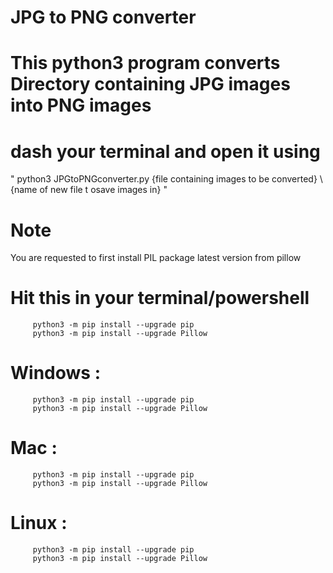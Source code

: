 #  JPG to PNG converter
#  This python3 program converts Directory containing JPG images into PNG images
#  dash your terminal and open it using 
" python3 JPGtoPNGconverter.py {file containing images to be converted} \ {name of new file t osave images in} "
 
#   Note
You are requested to first install PIL package latest version from pillow 
#   Hit this in your terminal/powershell

         python3 -m pip install --upgrade pip
         python3 -m pip install --upgrade Pillow
 
#   Windows :

         python3 -m pip install --upgrade pip
         python3 -m pip install --upgrade Pillow


#   Mac :

         python3 -m pip install --upgrade pip
         python3 -m pip install --upgrade Pillow 


#   Linux :

         python3 -m pip install --upgrade pip
         python3 -m pip install --upgrade Pillow
